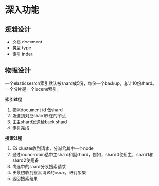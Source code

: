# 深入功能
## 逻辑设计
- 文档 document
- 类型 type
- 索引 index

## 物理设计
一个elasticsearch索引默认被shard成5份，每份一个backup，总计10份shard。 一个分片是一个lucene索引。  

__索引过程__
1. 按照document id 做shard
2. 发送到对应shard所在的节点
3. 由主shard发送给back shard
4. 索引完成

__搜索过程__
1. ES cluster收到请求，分派给其中一个node
2. 通过round-robin选中主shard和副shard，例如，shard0使用主，shard1和shard2使用备
3. 向选中的shard分发搜索请求
4. 由最初收到搜索请求的node，进行聚集
5. 返回搜索结果

